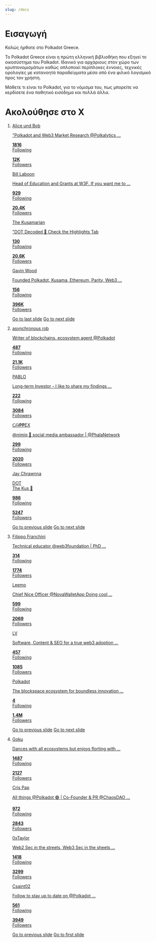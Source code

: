 ```yaml
---
slug: /docs
---
```

# Εισαγωγή

Καλώς ήρθατε στο Polkadot Greece. 

Το Polkadot Greece είναι η πρώτη ελληνική βιβλιοθήκη που εξηγεί το οικοσύστημα του Polkadot. Ιδανικό για αρχάριους στον χώρο των κρυπτονομισμάτων καθώς απλοποιεί περίπλοκες έννοιες, τεχνικές ορολογίες με κατανοητά παραδείγματα μέσα από ένα φιλικό λογισμικό προς τον χρήστη. 

Μάθετε τι είναι το Polkadot, για το νόμισμα του, πως μπορείτε να κερδίσετε ένα παθητικό εισόδημα και πολλά άλλα.

# Ακολούθησε στο Χ

<section class="carousel" aria-label="Gallery">
  <ol class="carousel__viewport">
    <li id="carousel__slide1"
        tabindex="0"
        class="carousel__slide">
        <a href="https://twitter.com/alice_und_bob" target="_blank">
        <div class="profile"> 
        <div class="pfp-image profile-image-1">
        </div>
        <p class="username">Alice und Bob</p>
        <p class="bio">"Polkadot and Web3 Market Research @Polkalytics ...</p>
        <p class="following"><b >1816</b><br/>Following</p>
        <p class="followers"><b>12Κ</b><br/>Followers</p>
         </div>
         </a>
             <a href="https://twitter.com/BillLaboon" target="_blank">
        <div class="profile"> 
        <div class="pfp-image profile-image-2">
        </div>
        <p class="username">Bill Laboon</p>
        <p class="bio">Head of Education and Grants at W3F. If you want me to ...</p>
        <p class="following"><b >929</b><br/>Following</p>
        <p class="followers"><b>20.4Κ</b><br/>Followers</p>
         </div>
         </a>  <a href="https://twitter.com/TheKusamarian" target="_blank">
        <div class="profile"> 
        <div class="pfp-image profile-image-3">
        </div>
        <p class="username">The Kusamarian</p>
        <p class="bio">"DOT Decoded 🧠 Check the Highlights Tab</p>
        <p class="following"><b >130</b><br/>Following</p>
        <p class="followers"><b>20.6K</b><br/>Followers</p>
         </div>
         </a>  <a href="https://twitter.com/gavofyork" target="_blank">
        <div class="profile"> 
        <div class="pfp-image profile-image-4">
        </div>
        <p class="username">Gavin Wood</p>
        <p class="bio">Founded Polkadot, Kusama, Ethereum, Parity, Web3 ...</p>
        <p class="following"><b >156</b><br/>Following</p>
        <p class="followers"><b>396K</b><br/>Followers</p>
         </div>
         </a>
      <div class="carousel__snapper">
        <a href="#carousel__slide4"
           class="carousel__prev">Go to last slide</a>
        <a href="#carousel__slide2"
           class="carousel__next">Go to next slide</a>
      </div>
    </li>
    <li id="carousel__slide2"
        tabindex="0"
        class="carousel__slide">
         <a href="https://twitter.com/rphmeier" target="_blank">
        <div class="profile"> 
        <div class="pfp-image profile-image-5">
        </div>
        <p class="username">asynchronous rob</p>
        <p class="bio">Writer of blockchains. ecosystem agent @Polkadot</p>
        <p class="following"><b >487</b><br/>Following</p>
        <p class="followers"><b>21.1Κ</b><br/>Followers</p>
         </div>
         </a>
             <a href="https://twitter.com/mrkusama" target="_blank">
        <div class="profile"> 
        <div class="pfp-image profile-image-6">
        </div>
        <p class="username">PABLO</p>
        <p class="bio">Long-term Investor - I like to share my findings ... </p>
        <p class="following"><b>222</b><br/>Following</p>
        <p class="followers"><b>3084</b><br/>Followers</p>
         </div>
         </a>  <a href="https://twitter.com/CryptoCappex" target="_blank">
        <div class="profile"> 
        <div class="pfp-image profile-image-7">
        </div>
        <p class="username">ᑕᗩ₱₱EX</p>
        <p class="bio">@nimiq 🤝 social media ambassador | @PhalaNetwork</p>
        <p class="following"><b >299</b><br/>Following</p>
        <p class="followers"><b>2020</b><br/>Followers</p>
         </div>
         </a>  <a href="https://twitter.com/GldnCalf" target="_blank">
        <div class="profile"> 
        <div class="pfp-image profile-image-8">
        </div>
        <p class="username">Jay Chrawnna</p>
        <p class="bio">DOT <br />The Kus 🧈</p>
        <p class="following"><b >986</b><br/>Following</p>
        <p class="followers"><b>5247</b><br/>Followers</p>
         </div>
         </a>
      <div class="carousel__snapper"></div>
      <a href="#carousel__slide1"
         class="carousel__prev">Go to previous slide</a>
      <a href="#carousel__slide3"
         class="carousel__next">Go to next slide</a>
    </li>
    <li id="carousel__slide3"
        tabindex="0"
        class="carousel__slide">
<a href="https://twitter.com/filippoweb3" target="_blank">
        <div class="profile"> 
        <div class="pfp-image profile-image-9">
        </div>
        <p class="username">Filippo Franchini</p>
        <p class="bio">Technical educator @web3foundation | PhD ...</p>
        <p class="following"><b >314</b><br/>Following</p>
        <p class="followers"><b>1774</b><br/>Followers</p>
         </div>
         </a>
         <a href="https://twitter.com/LeemoXD" target="_blank">
        <div class="profile"> 
        <div class="pfp-image profile-image-10">
        </div>
        <p class="username">Leemo</p>
        <p class="bio">Chief Nice Officer @NovaWalletApp Doing cool  ...</p>
        <p class="following"><b >599</b><br/>Following</p>
        <p class="followers"><b>2069</b><br/>Followers</p>
         </div>
         </a>
         <a href="https://twitter.com/KusamaNFT" target="_blank">
        <div class="profile"> 
        <div class="pfp-image profile-image-11">
        </div>
        <p class="username">LV</p>
        <p class="bio">Software, Content & SEO for a true web3 adoption ...</p>
        <p class="following"><b >457</b><br/>Following</p>
        <p class="followers"><b>1085</b><br/>Followers</p>
         </div>
         </a>
         <a href="https://twitter.com/Polkadot" target="_blank">
        <div class="profile"> 
        <div class="pfp-image profile-image-12">
        </div>
        <p class="username">Polkadot</p>
        <p class="bio">The blockspace ecosystem for boundless innovation ...</p>
        <p class="following"><b >4</b><br/>Following</p>
        <p class="followers"><b>1.4M</b><br/>Followers</p>
         </div>
         </a>
      <div class="carousel__snapper"></div>
      <a href="#carousel__slide2"
         class="carousel__prev">Go to previous slide</a>
      <a href="#carousel__slide4"
         class="carousel__next">Go to next slide</a>
    </li>
<li id="carousel__slide4"
        tabindex="0"
        class="carousel__slide">
         <a href="https://twitter.com/0xgoku_" target="_blank">
        <div class="profile"> 
        <div class="pfp-image profile-image-13">
        </div>
        <p class="username">Goku</p>
        <p class="bio">Dances with all ecosystems but enjoys florting with ...</p>
        <p class="following"><b >1487</b><br/>Following</p>
        <p class="followers"><b>2127</b><br/>Followers</p>
         </div>
         </a>
           <a href="https://twitter.com/Cris_Pap8" target="_blank">
        <div class="profile"> 
        <div class="pfp-image profile-image-14">
        </div>
        <p class="username">Cris Pap</p>
        <p class="bio">All things @Polkadot 🟣 | Co-Founder & PR @ChaosDAO ...</p>
        <p class="following"><b >972</b><br/>Following</p>
        <p class="followers"><b>2843</b><br/>Followers</p>
         </div>
         </a>
           <a href="https://twitter.com/0xTaylor_" target="_blank">
        <div class="profile"> 
        <div class="pfp-image profile-image-15">
        </div>
        <p class="username">0xTaylor</p>
        <p class="bio">Web2 Sec in the streets, Web3 Sec in the sheets ...</p>
        <p class="following"><b >1418</b><br/>Following</p>
        <p class="followers"><b>3299</b><br/>Followers</p>
         </div>
         </a>
           <a href="https://twitter.com/csaint02" target="_blank">
        <div class="profile"> 
        <div class="pfp-image profile-image-16">
        </div>
        <p class="username">Csaint02</p>
        <p class="bio">Follow to stay up to date on @Polkadot ...</p>
        <p class="following"><b >561</b><br/>Following</p>
        <p class="followers"><b>3949</b><br/>Followers</p>
         </div>
         </a>
      <div class="carousel__snapper"></div>
      <a href="#carousel__slide3"
         class="carousel__prev">Go to previous slide</a>
      <a href="#carousel__slide1"
         class="carousel__next">Go to first slide</a>
    </li>
  </ol>
</section>
  
